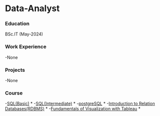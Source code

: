 # Data-Analyst

### Education 
BSc.IT (May-2024)

### Work Experience 
-None

### Projects
-None

### Course 
-[SQL(Basic)](https://www.hackerrank.com/certificates/2034dd061c66)
*
-[SQL(Intermediate)](https://www.hackerrank.com/certificates/15d3cf9f4f04)
*
-[postgreSQL](https://www.coursera.org/account/accomplishments/verify/4A7EMK9XCLJH?utm_source%3Dandroid%26utm_medium%3Dcertificate%26utm_content%3Dcert_image%26utm_campaign%3Dsharing_cta%26utm_product%3Dcourse)
*
-[Introduction to Relation Databases(RDBMS)](https://www.coursera.org/account/accomplishments/verify/DKFJUVD2SJDJ)
*
-[Fundamentals of Visualization with Tableau](https://www.coursera.org/account/accomplishments/verify/3V9DH3QNHC6B)
*

